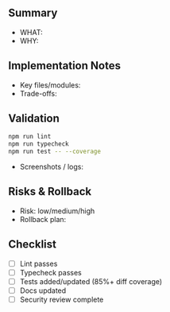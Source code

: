 ## Summary
- WHAT:
- WHY:

## Implementation Notes
- Key files/modules:
- Trade-offs:

## Validation

```bash
npm run lint
npm run typecheck
npm run test -- --coverage
```

- Screenshots / logs:

## Risks & Rollback
- Risk: low/medium/high
- Rollback plan:

## Checklist
- [ ] Lint passes
- [ ] Typecheck passes
- [ ] Tests added/updated (85%+ diff coverage)
- [ ] Docs updated
- [ ] Security review complete
